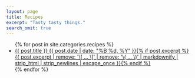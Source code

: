 ```yaml
---
layout: page
title: Recipes
excerpt: "Tasty tasty things."
search_omit: true
---
```


<ul class="post-list">
{% for post in site.categories.recipes %}
  <li>
    <article>
      <a href="{{ site.url }}{{ post.url }}">
        {{ post.title }} <span class="entry-date"><time datetime="{{ post.date | date_to_xmlschema }}">{{ post.date | date: "%B %d, %Y" }}</time></span>{% if post.excerpt %} <span class="excerpt">{{ post.excerpt | remove: '\[ ... \]' | remove: '\( ... \)' | markdownify | strip_html | strip_newlines | escape_once }}</span>{% endif %}
      </a>
    </article>
  </li>
{% endfor %}
</ul>
